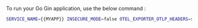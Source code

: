 To run your Go Gin application, use the below command :

```bash
SERVICE_NAME={{MYAPP}} INSECURE_MODE=false OTEL_EXPORTER_OTLP_HEADERS=signoz-access-token={{SIGNOZ_INGESTION_KEY}} OTEL_EXPORTER_OTLP_ENDPOINT=ingest.{{REGION}}.signoz.cloud:443 go run main.go
```